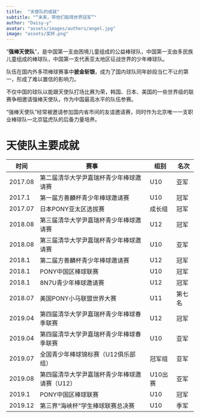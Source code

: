```yaml
---
title:  "天使队的成就"
subtitle: "“未来，带他们取得世界冠军”"
author: "Daisy-y"
avatar: "assets/images/authors/angel.jpg"
image: "assets/奖杯.png"
---
```


“**强棒天使队**”，是中国第一支由困境儿童组成的公益棒球队，中国第一支由多民族儿童组成的棒球队，中国第一支代表亚太地区征战世界的少年棒球队。

队伍在国内外多项棒球赛事中**披金斩银**，成为了国内球队同年龄段当仁不让的第一，形成了难以置信的影响力。

不仅中国的球队以能跟天使队打场比赛为荣，韩国、日本、美国的一些世界级的联赛争相邀请强棒天使队，作为中国最高水平的队伍参赛。

“强棒天使队”经常被邀请参加国内省市间的友谊邀请赛，同时作为北京唯一一支职业棒球队—北京猛虎队的后备力量培养。

# 天使队主要成就

| 时间 | 赛事 | 组别 | 名次 |
| --- | --- | --- | --- |
| 2017.08 | 第二届清华大学尹嘉瑞杯青少年棒球邀请赛 | U10 | 亚军 |
| 2017.1 | 第一届方善麟杯青少年棒球邀请赛 | U10 | 冠军 |
| 2017.07 | 日本PONY亚太区选拔赛 | 成长组 | 冠军 |
| 2018.08 | 第三届清华大学尹嘉瑞杯青少年棒球邀请赛 | U12 | 冠军 |
| 2018.08 | 第三届清华大学尹嘉瑞杯青少年棒球邀请赛 | U10 | 亚军 |
| 2018.1 | 第二届方善麟杯青少年棒球邀请赛 | U12 | 冠军 |
| 2018.1 | PONY中国区棒球联赛 | U10 | 冠军 |
| 2018.1 | 8N7U青少年棒球邀请赛 | U12 | 冠军 |
| 2018.07 | 美国PONY小马联盟世界大赛 | U11 | 第七名 |
| 2019.04 | 第四届清华大学尹嘉瑞杯青少年棒球春季联赛 | U12 | 冠军 |
| 2019.04 | 第四届清华大学尹嘉瑞杯青少年棒球春季联赛 | U10 | 亚军 |
| 2019.07 | 全国青少年棒球锦标赛（U12俱乐部组） | 冠军组 | 亚军 |
| 2019.08 | 第四届清华大学尹嘉瑞杯青少年棒球邀请赛（U12） | U10出赛 | 亚军 |
| 2019.1 | PONY中国区棒球联赛 | U10 | 冠军 |
| 2019.12 | 第三界“海峡杯”学生棒球联赛总决赛 | U10 | 季军 |
